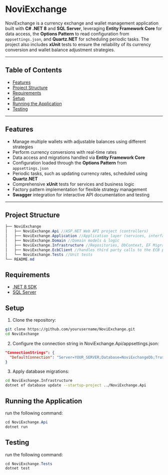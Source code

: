 # NoviExchange

NoviExchange is a currency exchange and wallet management application built with **C# .NET 8** and **SQL Server**, leveraging **Entity Framework Core** for data access, the **Options Pattern** to read configuration from `appsettings.json`, and **Quartz.NET** for scheduling periodic tasks. The project also includes **xUnit** tests to ensure the reliability of its currency conversion and wallet balance adjustment strategies.

---

## Table of Contents

- [Features](#features)
- [Project Structure](#project-structure)
- [Requirements](#requirements)
- [Setup](#setup)
- [Running the Application](#running-the-application)
- [Testing](#testing)

---

## Features

- Manage multiple wallets with adjustable balances using different strategies  
- Perform currency conversions with real-time rates  
- Data access and migrations handled via **Entity Framework Core**  
- Configuration loaded through the **Options Pattern** from `appsettings.json`  
- Periodic tasks, such as updating currency rates, scheduled using **Quartz.NET**  
- Comprehensive **xUnit** tests for services and business logic  
- Factory pattern implementation for flexible strategy management  
- **Swagger** integration for interactive API documentation and testing

---

## Project Structure
```csharp
├── NoviExchange
│   ├── NoviExchange.Api //ASP.NET Web API project (controllers)
│   ├── NoviExchange.Application //Application layer (services, interfaces)
│   ├── NoviExchange.Domain //Domain models & logic
│   ├── NoviExchange.Infrastructure //Repositories, DbContext, EF Migrations
│   ├── NoviExchange.EcbClient //handles third party calls to the ECB provider
│   └── NoviExchange.Tests //Unit tests
└── README.md
```
## Requirements

- [.NET 8 SDK](https://dotnet.microsoft.com/en-us/download/dotnet/8.0)
- [SQL Server](https://www.microsoft.com/en-us/sql-server)

## Setup
1. Clone the repository:

```bash
git clone https://github.com/yourusername/NoviExchange.git
cd NoviExchange
```

2. Configure the connection string in NoviExchange.Api/appsettings.json:

```json
"ConnectionStrings": {
  "DefaultConnection": "Server=YOUR_SERVER;Database=NoviExchangeDb;Trusted_Connection=True;"
}
```

3. Apply database migrations:

```bash
cd NoviExchange.Infrastructure
dotnet ef database update --startup-project ../NoviExchange.Api
```

## Running the Application
run the following command:
```C#
cd NoviExchange.Api
dotnet run
```

## Testing
run the following command:
```C#
cd NoviExchange.Tests
dotnet test
```
